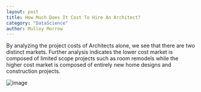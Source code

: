 ```yaml
---
layout: post
title: How Much Does It Cost To Hire An Architect? 
category: "DataScience"
author: Mulloy Morrow
---
```

  
By analyzing the project costs of Architects alone, we see that there are two distinct markets. Further analysis indicates the lower cost market is composed of limited scope projects such as room remodels while the higher cost market is composed of entirely new home designs and construction projects.

![image](http://porchdotcom.github.io/graphs/ArchitectureProjectCosts.jpg "Guassian Mixture Model")